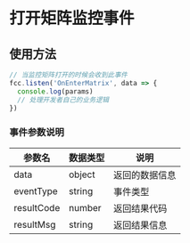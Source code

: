 # 打开矩阵监控事件

<!-- ## 打开矩阵监控事件示例

:::preview
demo-preview=../../../components/interface/im/receive.vue
::: -->

## 使用方法

```typescript
// 当监控矩阵打开的时候会收到此事件
fcc.listen('OnEnterMatrix', data => {
  console.log(params)
  // 处理开发者自己的业务逻辑
})
```


### 事件参数说明

| **参数名**  | **数据类型** | **说明** |
| ----------- | ------------ | --------------------------------------------- |
| data       | object       |  返回的数据信息            |         
| eventType       | string       | 事件类型           |         
| resultCode       | number       | 返回结果代码             |         
| resultMsg       | string       | 返回结果信息             |         